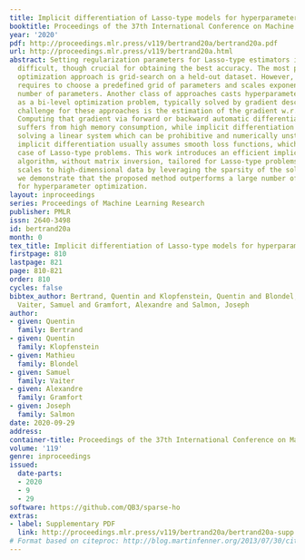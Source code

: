 ```yaml
---
title: Implicit differentiation of Lasso-type models for hyperparameter optimization
booktitle: Proceedings of the 37th International Conference on Machine Learning
year: '2020'
pdf: http://proceedings.mlr.press/v119/bertrand20a/bertrand20a.pdf
url: http://proceedings.mlr.press/v119/bertrand20a.html
abstract: Setting regularization parameters for Lasso-type estimators is notoriously
  difficult, though crucial for obtaining the best accuracy. The most popular hyperparameter
  optimization approach is grid-search on a held-out dataset. However, grid-search
  requires to choose a predefined grid of parameters and scales exponentially in the
  number of parameters. Another class of approaches casts hyperparameter optimization
  as a bi-level optimization problem, typically solved by gradient descent. The key
  challenge for these approaches is the estimation of the gradient w.r.t. the hyperparameters.
  Computing that gradient via forward or backward automatic differentiation usually
  suffers from high memory consumption, while implicit differentiation typically involves
  solving a linear system which can be prohibitive and numerically unstable. In addition,
  implicit differentiation usually assumes smooth loss functions, which is not the
  case of Lasso-type problems. This work introduces an efficient implicit differentiation
  algorithm, without matrix inversion, tailored for Lasso-type problems. Our proposal
  scales to high-dimensional data by leveraging the sparsity of the solutions. Empirically,
  we demonstrate that the proposed method outperforms a large number of standard methods
  for hyperparameter optimization.
layout: inproceedings
series: Proceedings of Machine Learning Research
publisher: PMLR
issn: 2640-3498
id: bertrand20a
month: 0
tex_title: Implicit differentiation of Lasso-type models for hyperparameter optimization
firstpage: 810
lastpage: 821
page: 810-821
order: 810
cycles: false
bibtex_author: Bertrand, Quentin and Klopfenstein, Quentin and Blondel, Mathieu and
  Vaiter, Samuel and Gramfort, Alexandre and Salmon, Joseph
author:
- given: Quentin
  family: Bertrand
- given: Quentin
  family: Klopfenstein
- given: Mathieu
  family: Blondel
- given: Samuel
  family: Vaiter
- given: Alexandre
  family: Gramfort
- given: Joseph
  family: Salmon
date: 2020-09-29
address: 
container-title: Proceedings of the 37th International Conference on Machine Learning
volume: '119'
genre: inproceedings
issued:
  date-parts:
  - 2020
  - 9
  - 29
software: https://github.com/QB3/sparse-ho
extras:
- label: Supplementary PDF
  link: http://proceedings.mlr.press/v119/bertrand20a/bertrand20a-supp.pdf
# Format based on citeproc: http://blog.martinfenner.org/2013/07/30/citeproc-yaml-for-bibliographies/
---
```

